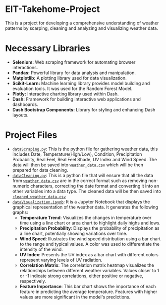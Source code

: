 # EIT-Takehome-Project
This is a project for developing a comprehensive understanding of weather patterns by scarping, cleaning and analyzing and visualizing weather data.

# Necessary Libraries
- **Selenium:** Web scraping framework for automating browser interactions.
- **Pandas:** Powerful library for data analysis and manipulation.
- **Matplotlib:** A plotting library used for data visualization. 
- **Scikit-Learn:** Machine learning library provides model building and evaluation tools. It was used for the Random Forest Model.
- **Plotly:** Interactive charting library used within Dash.
- **Dash:** Framework for building interactive web applications and dashboards.
- **Dash Bootstrap Components:** Library for styling and enhancing Dash layouts.

# Project Files
- [`dataScraping.py`](dataScraping.py): This is the python file for gathering weather data, this includes Date, Temperature(High/Low), Condition, Precipitation Probability, Real Feel, Real Feel Shade, UV Index and Wind Speed. The data will then be saved into [`weather_data.csv`](weather_data.csv) which will be then prepared for data cleaning.
- [`dataCleaning.py`](dataCleaning.py): This is a python file that will ensure that all the data from [`weather_data.csv`](weather_data.csv) are in the correct format such as removing non-numeric characters, correcting the date format and converting it into an other variables into a data type. The cleaned data will be then saved into [`cleaned_weather_data.csv`](cleaned_weather_data.csv)
- [`dataVisualization.ipynb`](dataVisualization.ipynb): It is a Jupyter Notebook that displays the graphical representation of the weather data. It generates the following graphs:
  - **Temperature Trend**: Visualizes the changes in temperature over time using a line chart or area chart to highlight daily highs and lows.
  - **Precipitation Probability**: Displays the probability of precipitation as a line chart, potentially showing variations over time.
  - **Wind Speed**: Illustrates the wind speed distribution using a bar chart to the range and typical values. A color was used to differentiate the intensity of the wind. 
  - **UV Index**: Presents the UV index as a bar chart with different colors represent varying levels of UV radiation.
  - **Correlation Matrix**: The correlation matrix heatmap visualizes the relationships between different weather variables. Values closer to 1 or -1 indicate strong correlations, either positive or negative, respectively.
  - **Feature Importance**: This bar chart shows the importance of each feature in predicting the average temperature. Features with higher values are more significant in the model's predictions.
